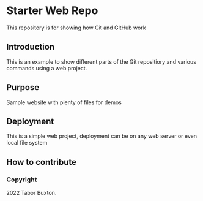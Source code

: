 # Starter Web Repo

This repository is for showing how Git and GitHub work

## Introduction

This is an example to show different parts of the Git repositiory and various commands using a web project.

## Purpose

Sample website with plenty of files for demos

## Deployment

This is a simple web project, deployment can be on any web server or even local file system

## How to contribute

### Copyright

2022 Tabor Buxton.